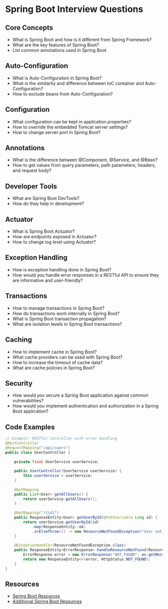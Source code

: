 # Spring Boot Interview Questions

## Core Concepts

- What is Spring Boot and how is it different from Spring Framework?
- What are the key features of Spring Boot?
- List common annotations used in Spring Boot

## Auto-Configuration

- What is Auto-Configuration in Spring Boot?
- What is the similarity and difference between IoC container and Auto-Configuration?
- How to exclude beans from Auto-Configuration?

## Configuration

- What configuration can be kept in application.properties?
- How to override the embedded Tomcat server settings?
- How to change server port in Spring Boot?

## Annotations

- What is the difference between @Component, @Service, and @Bean?
- How to get values from query parameters, path parameters, headers, and request body?

## Developer Tools

- What are Spring Boot DevTools?
- How do they help in development?

## Actuator

- What is Spring Boot Actuator?
- How are endpoints exposed in Actuator?
- How to change log level using Actuator?

## Exception Handling

- How is exception handling done in Spring Boot?
- How would you handle error responses in a RESTful API to ensure they are informative and user-friendly?

## Transactions

- How to manage transactions in Spring Boot?
- How do transactions work internally in Spring Boot?
- What is Spring Boot transaction propagation?
- What are isolation levels in Spring Boot transactions?

## Caching

- How to implement cache in Spring Boot?
- What cache providers can be used with Spring Boot?
- How to increase the timeout of cache data?
- What are cache policies in Spring Boot?

## Security

- How would you secure a Spring Boot application against common vulnerabilities?
- How would you implement authentication and authorization in a Spring Boot application?

## Code Examples

```java
// Example: RESTful Controller with error handling
@RestController
@RequestMapping("/api/users")
public class UserController {
    
    private final UserService userService;
    
    public UserController(UserService userService) {
        this.userService = userService;
    }
    
    @GetMapping
    public List<User> getAllUsers() {
        return userService.getAllUsers();
    }
    
    @GetMapping("/{id}")
    public ResponseEntity<User> getUserById(@PathVariable Long id) {
        return userService.getUserById(id)
            .map(ResponseEntity::ok)
            .orElseThrow(() -> new ResourceNotFoundException("User not found with id: " + id));
    }
    
    @ExceptionHandler(ResourceNotFoundException.class)
    public ResponseEntity<ErrorResponse> handleResourceNotFound(ResourceNotFoundException ex) {
        ErrorResponse error = new ErrorResponse("NOT_FOUND", ex.getMessage());
        return new ResponseEntity<>(error, HttpStatus.NOT_FOUND);
    }
}
```

## Resources

- [Spring Boot Resources](https://drive.google.com/drive/u/1/folders/1DzAmcESOlL1xh7HWoz-PnD9bM543gUHw)
- [Additional Spring Boot Resources](https://docs.google.com/document/d/151rvjUYE6eyx27gA2HfHkrylUTxu0FYiYBcRB4Khz3U/edit)